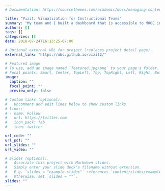 ```yaml
---
# Documentation: https://sourcethemes.com/academic/docs/managing-content/

title: "Vizit: Visualization for Instructional Teams"
summary: "My team and I built a dashboard that is accessible to MOOC instructors directly in their edX course website. The dashboard will help instructors to discover patterns across the structures of their courses, with a special focus on course elements where student engagement is especially high or low."
authors: []
tags: []
categories: []
date: 2018-07-24T16:13:25-07:00

# Optional external URL for project (replaces project detail page).
external_link: "https://ubc.github.io/vizit2/"

# Featured image
# To use, add an image named `featured.jpg/png` to your page's folder.
# Focal points: Smart, Center, TopLeft, Top, TopRight, Left, Right, BottomLeft, Bottom, BottomRight.
image:
  caption: ""
  focal_point: ""
  preview_only: false

# Custom links (optional).
#   Uncomment and edit lines below to show custom links.
# links:
# - name: Follow
#   url: https://twitter.com
#   icon_pack: fab
#   icon: twitter

url_code: ""
url_pdf: ""
url_slides: ""
url_video: ""

# Slides (optional).
#   Associate this project with Markdown slides.
#   Simply enter your slide deck's filename without extension.
#   E.g. `slides = "example-slides"` references `content/slides/example-slides.md`.
#   Otherwise, set `slides = ""`.
slides: ""
---
```

